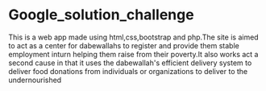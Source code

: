 # Google_solution_challenge
This is a web app made using html,css,bootstrap and php.The site is aimed to act as a center for dabewallahs to register and provide them stable employment inturn helping them raise from their poverty.It also works act a second cause in that it uses the dabewallah's efficient delivery system to deliver food donations from individuals or organizations to deliver to the undernourished
